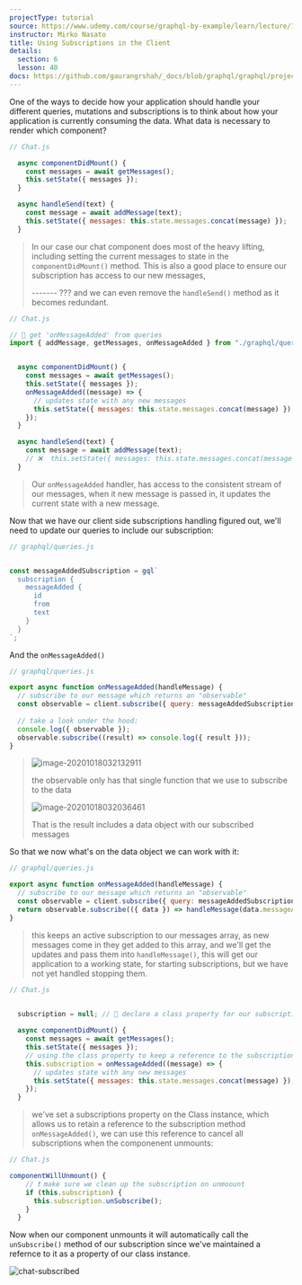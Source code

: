 ```yaml
---
projectType: tutorial
source: https://www.udemy.com/course/graphql-by-example/learn/lecture/16580146#overview
instructor: Mirko Nasato
title: Using Subscriptions in the Client
details:
  section: 6
  lesson: 40
docs: https://github.com/gaurangrshah/_docs/blob/graphql/graphql/projects/udemy/graphql-job-board/setup.md
---
```




One of the ways to decide how your application should handle your different queries, mutations and subscriptions is to think about how your application is currently consuming the data. What data is necessary to render which component? 

```js
// Chat.js

  async componentDidMount() {
    const messages = await getMessages();
    this.setState({ messages });
  }

  async handleSend(text) {
    const message = await addMessage(text);
    this.setState({ messages: this.state.messages.concat(message) });
  }
```

> In our case our chat component does most of the heavy lifting, including setting the current messages to state in the `componentDidMount()` method. This is also a good place to ensure our subscription has access to our new messages, 
>
> ------- ??? and we can even remove the `handleSend()` method as it becomes redundant.

```js
// Chat.js

// 🔵 get 'onMessageAdded' from queries
import { addMessage, getMessages, onMessageAdded } from "./graphql/queries";


  async componentDidMount() {
    const messages = await getMessages();
    this.setState({ messages });
    onMessageAdded((message) => {
      // updates state with any new messages
      this.setState({ messages: this.state.messages.concat(message) });
    });
  }

  async handleSend(text) {
    const message = await addMessage(text);
    // ❌  this.setState({ messages: this.state.messages.concat(message) });
  }
```

> Our `onMessageAdded` handler, has access to the consistent stream of our messages, when it new message is passed in, it updates the current state with a new message. 



Now that we have our client side subscriptions handling figured out, we'll need to update our queries to include our subscription:

```js
// graphql/queries.js


const messageAddedSubscription = gql`
  subscription {
    messageAdded {
      id
      from
      text
    }
  }
`;

```



And the `onMessageAdded()` 

```js
// graphql/queries.js

export async function onMessageAdded(handleMessage) {
  // subscribe to our message which returns an "observable"
  const observable = client.subscribe({ query: messageAddedSubscription });
  
  // take a look under the hood:
  console.log({ observable });
  observable.subscribe((result) => console.log({ result }));
}

```

> ![image-20201018032132911](https://tva1.sinaimg.cn/large/007S8ZIlly1gjtij750utj30t40370sz.jpg)
>
> the observable only has that single function that we use to subscribe to the data
>
> ![image-20201018032036461](https://tva1.sinaimg.cn/large/007S8ZIlly1gjtiia1sssj30so02xgls.jpg)
>
> That is the result includes a data object with our subscribed messages



So that we now what's on the data object we can work with it:

```js
// graphql/queries.js

export async function onMessageAdded(handleMessage) {
  // subscribe to our message which returns an "observable"
  const observable = client.subscribe({ query: messageAddedSubscription });
  return observable.subscribe(({ data }) => handleMessage(data.messageAdded));
}
```

> this keeps an active subscription to our messages array, as new messages come in they get added to this array, and we'll get the updates and pass them into `handleMessage()`, this will get our application to a working state, for starting subscriptions, but we have not yet handled stopping them. 



```js
// Chat.js

	
  subscription = null; // 🔵 declare a class property for our subscription

  async componentDidMount() {
    const messages = await getMessages();
    this.setState({ messages });
    // using the class property to keep a reference to the subscription
    this.subscription = onMessageAdded((message) => {
      // updates state with any new messages
      this.setState({ messages: this.state.messages.concat(message) });
    });
  }
```

> we've set a subscriptions property on the Class instance, which allows us to retain a reference to the subscription method `onMessageAdded()`, we can use this reference to cancel all subscriptions when the componenent unmounts:



```js
// Chat.js

componentWillUnmount() {
    // ❗️ make sure we clean up the subscription on unmoount
    if (this.subscription) {
      this.subscription.unSubscribe();
    }
  }
```

Now when our component unmounts it will automatically call the `unSubscribe()` method of our subscription since we've maintained a refernce to it as a property of our class instance. 

![chat-subscribed](https://tva1.sinaimg.cn/large/007S8ZIlly1gjtj5ozq8ng30kx0boasm.gif)

